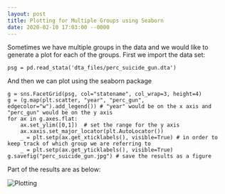 ```yaml
---
layout: post
title: Plotting for Multiple Groups using Seaborn
date: 2020-02-10 17:03:00 --0000
---
```

Sometimes we have multiple groups in the data and we would like to generate a plot for each of the groups. First we import the data set:
```
psg = pd.read_stata('dta_files/perc_suicide_gun.dta')
```
And then we can plot using the seaborn package
```
g = sns.FacetGrid(psg, col="statename", col_wrap=3, height=4)
g = (g.map(plt.scatter, "year", "perc_gun", edgecolor="w").add_legend()) # "year" would be on the x axis and "perc_gun" would be on the y axis
for ax in g.axes.flat:
    ax.set_ylim([0,1])  # set the range for the y axis
    ax.xaxis.set_major_locator(plt.AutoLocator())
    _ = plt.setp(ax.get_xticklabels(), visible=True) # in order to keep track of which group we are referring to
    _ = plt.setp(ax.get_yticklabels(), visible=True)
g.savefig("perc_suicide_gun.jpg") # save the results as a figure
```
Part of the results are as below:

![Plotting](/images/plotting.jpg "Plotting by the Group")
